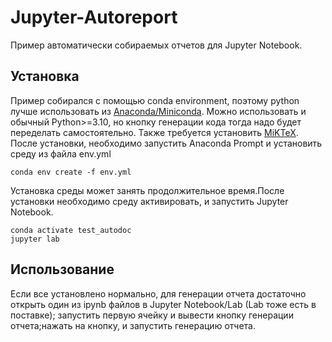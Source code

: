 # Jupyter-Autoreport
Пример автоматически собираемых отчетов для Jupyter Notebook.
## Установка
Пример собирался с помощью conda environment, поэтому python лучше использовать из [Anaconda/Miniconda](https://docs.conda.io/projects/conda/en/latest/user-guide/install/windows.html). Можно использовать и обычный Python>=3.10, но кнопку генерации кода тогда надо будет переделать самостоятельно.
Также требуется установить [MiKTeX](https://miktex.org/download).
После установки, необходимо запустить Anaconda Prompt и установить cреду из файла env.yml
~~~
conda env create -f env.yml
~~~
Установка среды может занять продолжительное время.После установки необходимо среду активировать, и запустить Jupyter Notebook.
~~~
conda activate test_autodoc
jupyter lab
~~~
## Использование
Если все установлено нормально, для генерации отчета достаточно открыть один из ipynb файлов в Jupyter Notebook/Lab (Lab тоже есть в поставке); запустить первую ячейку и вывести кнопку генерации отчета;нажать на кнопку, и запустить генерацию отчета.
